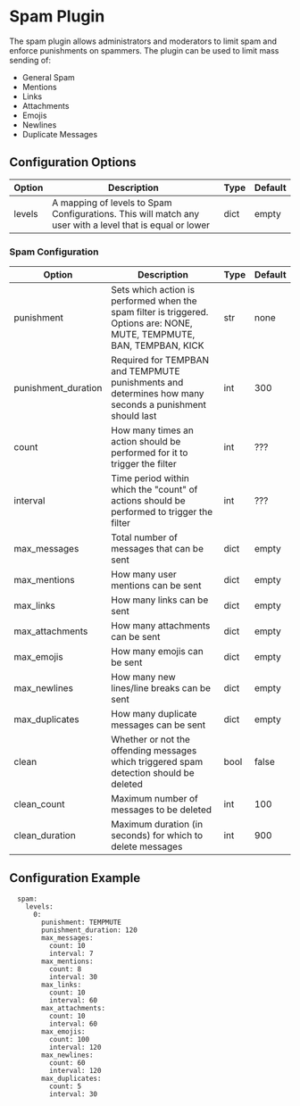 # Spam Plugin

The spam plugin allows administrators and moderators to limit spam and enforce punishments on spammers. The plugin can be used to limit mass sending of:

- General Spam
- Mentions
- Links
- Attachments
- Emojis
- Newlines
- Duplicate Messages

## Configuration Options

| Option | Description | Type | Default |
|--------|-------------|------|---------|
| levels | A mapping of levels to Spam Configurations. This will match any user with a level that is equal or lower | dict | empty |

### Spam Configuration

| Option | Description | Type | Default |
|--------|-------------|------|---------|
| punishment | Sets which action is performed when the spam filter is triggered. Options are: NONE, MUTE, TEMPMUTE, BAN, TEMPBAN, KICK | str | none |
| punishment\_duration | Required for TEMPBAN and TEMPMUTE punishments and determines how many seconds a punishment should last | int | 300 |
| count | How many times an action should be performed for it to trigger the filter | int | ??? |
| interval | Time period within which the "count" of actions should be performed to trigger the filter | int | ??? |
| max\_messages | Total number of messages that can be sent | dict | empty |
| max\_mentions | How many user mentions can be sent | dict | empty |
| max\_links | How many links can be sent | dict | empty |
| max\_attachments | How many attachments can be sent | dict | empty |
| max\_emojis | How many emojis can be sent | dict | empty |
| max\_newlines | How many new lines/line breaks can be sent | dict | empty |
| max\_duplicates | How many duplicate messages can be sent | dict | empty |
| clean | Whether or not the offending messages which triggered spam detection should be deleted | bool | false |
| clean\_count | Maximum number of messages to be deleted | int | 100 |
| clean\_duration | Maximum duration (in seconds) for which to delete messages | int | 900 |

## Configuration Example

```
  spam:
    levels:
      0:
        punishment: TEMPMUTE
        punishment_duration: 120
        max_messages:
          count: 10
          interval: 7
        max_mentions:
          count: 8
          interval: 30
        max_links:
          count: 10
          interval: 60
        max_attachments:
          count: 10
          interval: 60
        max_emojis:
          count: 100
          interval: 120
        max_newlines:
          count: 60
          interval: 120
        max_duplicates:
          count: 5
          interval: 30
```
